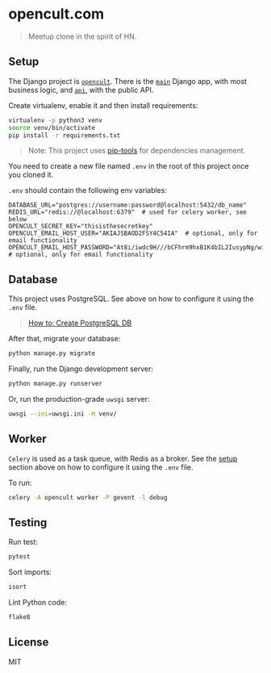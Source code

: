 # opencult.com

> Meetup clone in the spirit of HN.


## Setup

The Django project is [`opencult`](/opencult). There is the [`main`](/main) Django app,
with most business logic, and [`api`](/api), with the public API.

Create virtualenv, enable it and then install requirements:
```sh
virtualenv -p python3 venv
source venv/bin/activate
pip install -r requirements.txt
```

> Note: This project uses [pip-tools](https://github.com/jazzband/pip-tools) for dependencies management.


You need to create a new file named `.env` in the root of this project once you cloned it.

`.env` should contain the following env variables:
```
DATABASE_URL="postgres://username:password@localhost:5432/db_name"
REDIS_URL="redis://@localhost:6379"  # used for celery worker, see below
OPENCULT_SECRET_KEY="thisisthesecretkey"
OPENCULT_EMAIL_HOST_USER="AKIAJSBAOD2FSY4C54IA"  # optional, only for email functionality
OPENCULT_EMAIL_HOST_PASSWORD="At8i/iwdc9H///bCFhrm9hxB1K4bIL2IusypNg/wiqWa"  # optional, only for email functionality
```

## Database 

This project uses PostgreSQL. See above on how to configure it using the `.env` file.

> [How to: Create PostgreSQL DB](https://gist.github.com/sirodoht/0666e232e1baf76f76bac43eb2600e2b)

After that, migrate your database:
```sh
python manage.py migrate
```

Finally, run the Django development server:
```sh
python manage.py runserver
```

Or, run the production-grade `uwsgi` server:
```sh
uwsgi --ini=uwsgi.ini -H venv/
```


## Worker

`Celery` is used as a task queue, with Redis as a broker. See the [setup](#setup) section
above on how to configure it using the `.env` file.

To run:
```sh
celery -A opencult worker -P gevent -l debug
```


## Testing

Run test:
```sh
pytest
```

Sort imports:
```sh
isort
```

Lint Python code:
```sh
flake8
```


## License

MIT
